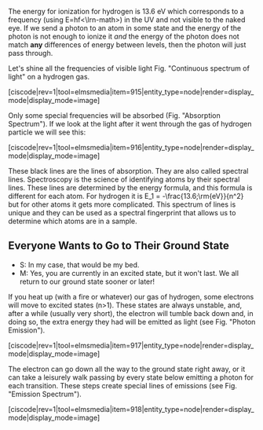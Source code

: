 The energy for ionization for hydrogen is 13.6 eV which corresponds to a frequency (using <lrn-math>E=hf<\lrn-math>) in the UV and not visible to the naked eye. If we send a photon to an atom in some state and the energy of the photon is not enough to ionize it _and_ the energy of the photon does not match **any** differences of energy between levels, then the photon will just pass through.

Let's shine all the frequencies of visible light Fig. "Continuous spectrum of light" on a hydrogen gas.

[ciscode|rev=1|tool=elmsmedia|item=915|entity_type=node|render=display_mode|display_mode=image]

Only some special frequencies will be absorbed (Fig. "Absorption Spectrum"). If we look at the light after it went through the gas of hydrogen particle we will see this:

[ciscode|rev=1|tool=elmsmedia|item=916|entity_type=node|render=display_mode|display_mode=image]

These black lines are the lines of absorption. They are also called spectral lines. Spectroscopy is the science of identifying atoms by their spectral lines. These lines are determined by the energy formula, and this formula is different for each atom. For hydrogen it is <lrn-math>E_1 = -\frac{13.6\;\rm{eV}}{n^2}</lrn-math> but for other atoms it gets more complicated. This spectrum of lines is unique and they can be used as a spectral fingerprint that allows us to determine which atoms are in a sample.

## Everyone Wants to Go to Their Ground State 

- S: In my case, that would be my bed.
- M: Yes, you are currently in an excited state, but it won't last. We all return to our ground state sooner or later!

If you heat up (with a fire or whatever) our gas of hydrogen, some electrons will move to excited states (n>1). These states are always unstable, and, after a while (usually very short), the electron will tumble back down and, in doing so, the extra energy they had will be emitted as light (see Fig. "Photon Emission").

[ciscode|rev=1|tool=elmsmedia|item=917|entity_type=node|render=display_mode|display_mode=image]

The electron can go down all the way to the ground state right away, or it can take a leisurely walk passing by every state below emitting a photon for each transition. These steps create special lines of emissions (see Fig. "Emission Spectrum").

[ciscode|rev=1|tool=elmsmedia|item=918|entity_type=node|render=display_mode|display_mode=image]

